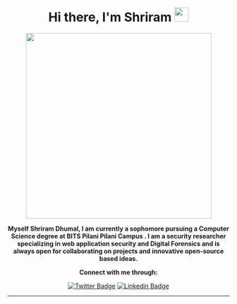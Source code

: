 <h1 align="center">Hi there, I'm <aef="https://twitter.com/0x1622" target="_blank">Shriram</a> <img
src="https://media2.giphy.com/media/iGYHARMv4DVk5d1Fh9/giphy.gif?cid=790b7611d073342720951ca87491de93451b68b7714db5e5&rid=giphy.gif&ct=g" height="32" /></h1> 
<div align="center">
  <img src="https://media1.giphy.com/media/LmNwrBhejkK9EFP504/giphy.gif?cid=790b7611512832e4d0e7520c79617a3ca003d663beb98bae&rid=giphy.gif&ct=g" height="421">
  <div align="center">
  <p><b>Myself Shriram Dhumal, I am currently a sophomore pursuing a Computer Science degree at BITS Pilani Pilani Campus . I am a security researcher specializing in web application security and Digital Forensics and is always open for 
   collaborating on projects and innovative open-source based ideas.</p></b>
  
  <p><b>Connect with me through:</b></p>
  
[![Twitter Badge](https://img.shields.io/badge/-Shriram-black?style=flat-square&logo=x&logoColor=white&link=https://twitter.com/0x1622)](https://twitter.com/0x1622)
[![Linkedin Badge](https://img.shields.io/badge/-Shriram-blue?style=flat-square&logo=Linkedin&logoColor=white&link=https://www.linkedin.com/in/shriramdhumal/)](https://www.linkedin.com/in/shriramdhumal/)



<hr>

       

<br><br>
  

